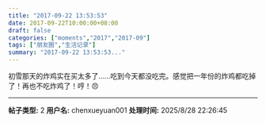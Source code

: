 ```yaml
---
title: "2017-09-22 13:53:53"
date: 2017-09-22T10:00:00+08:00
draft: false
categories: ["moments","2017","2017-09"]
tags: ["朋友圈","生活记录"]
summary: "2017-09-22 13:53:53..."
---
```


初雪那天的炸鸡实在买太多了……吃到今天都没吃完。感觉把一年份的炸鸡都吃掉了！再也不吃炸鸡了！哼！😠

---

**帖子类型:** 2
**用户名:** chenxueyuan001
**处理时间:** 2025/8/28 22:26:45